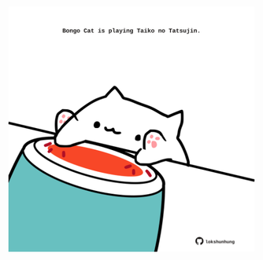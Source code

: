 <!-- built at 05/02/2024, 17:00:36 UTC -->
<p align="center">
  <img width="500" height="500" src="./ReadmeImage.svg">
</p>
